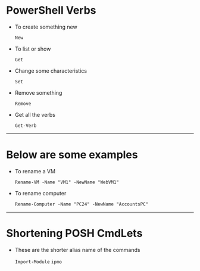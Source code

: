 # PowerShell Verbs

- To create something new

	`New`

- To list or show

	`Get`

- Change some characteristics

	`Set`

- Remove something

	`Remove`

- Get all the verbs

	`Get-Verb`

---

# Below are some examples

- To rename a VM

	`Rename-VM -Name "VM1" -NewName "WebVM1"`

- To rename computer

	`Rename-Computer -Name "PC24" -NewName "AccountsPC"`

---

# Shortening POSH CmdLets

- These are the shorter alias name of the commands

	`Import-Module`
	`ipmo`
